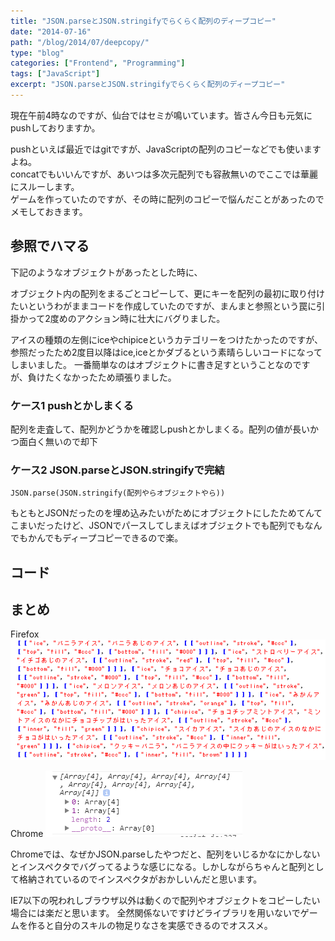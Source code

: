 ```yaml
---
title: "JSON.parseとJSON.stringifyでらくらく配列のディープコピー"
date: "2014-07-16"
path: "/blog/2014/07/deepcopy/"
type: "blog"
categories: ["Frontend", "Programming"]
tags: ["JavaScript"]
excerpt: "JSON.parseとJSON.stringifyでらくらく配列のディープコピー"
---
```


現在午前4時なのですが、仙台ではセミが鳴いています。皆さん今日も元気にpushしておりますか。

pushといえば最近ではgitですが、JavaScriptの配列のコピーなどでも使いますよね。  
concatでもいいんですが、あいつは多次元配列でも容赦無いのでここでは華麗にスルーします。  
ゲームを作っていたのですが、その時に配列のコピーで悩んだことがあったのでメモしておきます。

## 参照でハマる

下記のようなオブジェクトがあったとした時に、

<script src="https://gist.github.com/tanshio/727f909fd9339c97f445.js"></script>

オブジェクト内の配列をまるごとコピーして、更にキーを配列の最初に取り付けたいというわがままコードを作成していたのですが、まんまと参照という罠に引掛かって2度めのアクション時に壮大にバグりました。


アイスの種類の左側にiceやchipiceというカテゴリーをつけたかったのですが、参照だったため2度目以降はice,iceとかダブるという素晴らしいコードになってしまいました。
一番簡単なのはオブジェクトに書き足すということなのですが、負けたくなかったため頑張りました。


### ケース1 pushとかしまくる

配列を走査して、配列かどうかを確認しpushとかしまくる。配列の値が長いかつ面白く無いので却下

### ケース2 JSON.parseとJSON.stringifyで完結

```
JSON.parse(JSON.stringify(配列やらオブジェクトやら))
```

もともとJSONだったのを埋め込みたいがためにオブジェクトにしたためてんてこまいだったけど、JSONでパースしてしまえばオブジェクトでも配列でもなんでもかんでもディープコピーできるので楽。

## コード

<script src="https://gist.github.com/tanshio/31e97a56a1abaf553a1d.js"></script>

## まとめ

Firefox
![](deepcopy_firefox.png)

Chrome
![](deepcopy_chrome.png)

Chromeでは、なぜかJSON.parseしたやつだと、配列をいじるかなにかしないとインスペクタでバグってるような感じになる。しかしながらちゃんと配列として格納されているのでインスペクタがおかしいんだと思います。

IE7以下の呪われしブラウザ以外は動くので配列やオブジェクトをコピーしたい場合には楽だと思います。
全然関係ないですけどライブラリを用いないでゲームを作ると自分のスキルの物足りなさを実感できるのでオススメ。
